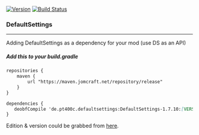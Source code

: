 [![Version](https://badgen.net/https/apiv1.jomcraft.net/stats/defaultsettings/endpoint)](https://gitlab.com/jomcraft-sources/defaultsettings) [![Build Status](https://gitlab.com/jomcraft-sources/defaultsettings/badges/master-1.7.10/pipeline.svg)](https://gitlab.com/jomcraft-sources/defaultsettings/tree/master-1.7.10)

### DefaultSettings

---

Adding DefaultSettings as a dependency for your mod (use DS as an API)

##### Add this to your build.gradle

```md
repositories {
    maven {
        url "https://maven.jomcraft.net/repository/release"
    }
}

dependencies {
   deobfCompile 'de.pt400c.defaultsettings:DefaultSettings-1.7.10:[VERSION]'
}
```

Edition & version could be grabbed from [here](https://maven.jomcraft.net/repository/release/de/pt400c/defaultsettings/).